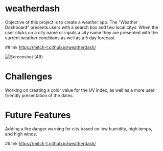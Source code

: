 # weatherdash
Objective of this project is to create a weather app. The "Weather Dashboard" presents users with a search box
and two local citys. When the user clicks on a city name or inputs a city name they are presented
with the current weather conditions as well as a 5 day forecast. 

 ##link
 https://mitch-t.github.io/weatherdash/

![Screenshot (49)](https://user-images.githubusercontent.com/66184450/93535591-1c643e00-f8fc-11ea-9637-f3c2d5dc19f7.png)

# Challenges
 Working on creating a color value for the UV index, as well as a more user friendly presentation of the dates.
 
 # Future Features
 Adding a fire danger warning for city based on low humidity, high temps, and high winds.
 
 ##link
 https://mitch-t.github.io/weatherdash/

